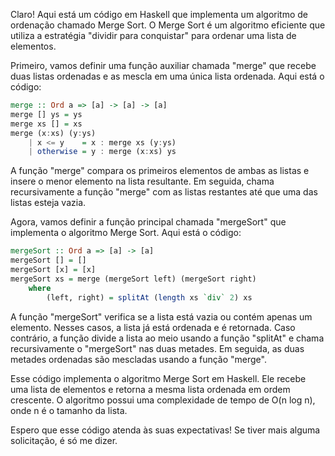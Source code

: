 Claro! Aqui está um código em Haskell que implementa um algoritmo de ordenação chamado Merge Sort. O Merge Sort é um algoritmo eficiente que utiliza a estratégia "dividir para conquistar" para ordenar uma lista de elementos.

Primeiro, vamos definir uma função auxiliar chamada "merge" que recebe duas listas ordenadas e as mescla em uma única lista ordenada. Aqui está o código:

```haskell
merge :: Ord a => [a] -> [a] -> [a]
merge [] ys = ys
merge xs [] = xs
merge (x:xs) (y:ys)
    | x <= y    = x : merge xs (y:ys)
    | otherwise = y : merge (x:xs) ys
```

A função "merge" compara os primeiros elementos de ambas as listas e insere o menor elemento na lista resultante. Em seguida, chama recursivamente a função "merge" com as listas restantes até que uma das listas esteja vazia.

Agora, vamos definir a função principal chamada "mergeSort" que implementa o algoritmo Merge Sort. Aqui está o código:

```haskell
mergeSort :: Ord a => [a] -> [a]
mergeSort [] = []
mergeSort [x] = [x]
mergeSort xs = merge (mergeSort left) (mergeSort right)
    where
        (left, right) = splitAt (length xs `div` 2) xs
```

A função "mergeSort" verifica se a lista está vazia ou contém apenas um elemento. Nesses casos, a lista já está ordenada e é retornada. Caso contrário, a função divide a lista ao meio usando a função "splitAt" e chama recursivamente o "mergeSort" nas duas metades. Em seguida, as duas metades ordenadas são mescladas usando a função "merge".

Esse código implementa o algoritmo Merge Sort em Haskell. Ele recebe uma lista de elementos e retorna a mesma lista ordenada em ordem crescente. O algoritmo possui uma complexidade de tempo de O(n log n), onde n é o tamanho da lista.

Espero que esse código atenda às suas expectativas! Se tiver mais alguma solicitação, é só me dizer.